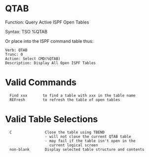 # QTAB

Function: Query Active ISPF Open Tables

Syntax: TSO %QTAB

Or place into the ISPF command table thus:

```
Verb: QTAB
Trunc: 0
Action: Select CMD(%QTAB)
Description: Display All Open ISPF Tables
```

# Valid Commands
```
  Find xxx       to find a table with xxx in the table name
  REFresh        to refresh the table of open tables
```

# Valid Table Selections
```
  C               Close the table using TBEND
                  - will not close the current QTAB table
                  - may fail if the table isn't open in the
                    current logical screen
  non-blank       Display selected table structure and contents
```
